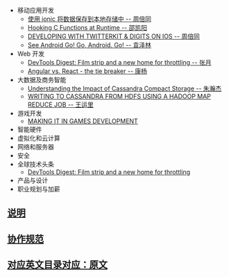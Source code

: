 - 移动应用开发
  - [使用 ionic 将数据保存到本地存储中 -- 周倍同](persisting-data-local-storage.md)
  - [Hooking C Functions at Runtime -- 邵凯阳](hooking-c-functions-at-runtime.md)
  - [DEVELOPING WITH TWITTERKIT & DIGITS ON IOS -- 周倍同](developing-twitterkit-digits-ios.md)
  - [See Android Go! Go, Android. Go! -- 袁泽林](go-mobile-intro.md)
- Web 开发
  - [DevTools Digest: Film strip and a new home for throttling -- 张月](web-developer.md)
  - [Angular vs. React - the tie breaker -- 康杨](tie-breaker.md)
- 大数据及商务智能
  - [Understanding the Impact of Cassandra Compact Storage -- 朱瀚杰 ](cassandra-compact-storage.md)
  - [WRITING TO CASSANDRA FROM HDFS USING A HADOOP MAP REDUCE JOB -- 王运里](hadoop-map.md)
- 游戏开发
  - [MAKING IT IN GAMES DEVELOPMENT](games-development.md)
- 智能硬件
- 虚拟化和云计算
- 网络和服务器
- 安全
- 全球技术头条
  - [DevTools Digest: Film strip and a new home for throttling](throttling.md)
- 产品与设计
- 职业规划与加薪

## [说明](description.md)

## [协作规范](https://github.com/jikexueyuanwiki/guide)

## [对应英文目录对应：原文](yuanwen.md)




